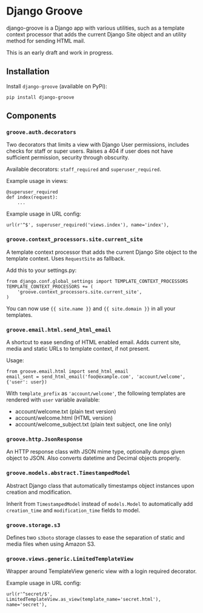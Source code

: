 # Django Groove

django-groove is a Django app with various utilities, such as a template
context processor that adds the current Django Site object and an utility
method for sending HTML mail.

This is an early draft and work in progress.


## Installation

Install `django-groove` (available on PyPi):

	pip install django-groove


## Components

### `groove.auth.decorators`

Two decorators that limits a view with Django User permissions, includes checks
for staff or super users. Raises a 404 if user does not have sufficient
permission, security through obscurity.

Available decorators: `staff_required` and `superuser_required`.

Example usage in views:

    @superuser_required
    def index(request):
        ...

Example usage in URL config:

    url(r'^$', superuser_required('views.index'), name='index'),


### `groove.context_processors.site.current_site`

A template context processor that adds the current Django Site object to the
template context. Uses `RequestSite` as fallback.

Add this to your settings.py:

    from django.conf.global_settings import TEMPLATE_CONTEXT_PROCESSORS
    TEMPLATE_CONTEXT_PROCESSORS += (
        'groove.context_processors.site.current_site',
    )

You can now use `{{ site.name }}` and `{{ site.domain }}` in all your templates.


### `groove.email.html.send_html_email`

A shortcut to ease sending of HTML enabled email. Adds current site, media and
static URLs to template context, if not present.

Usage:

    from groove.email.html import send_html_email
    email_sent = send_html_email('foo@example.com', 'account/welcome', {'user': user})

With `template_prefix` as `'account/welcome'`, the following templates
are rendered with `user` variable available:
* account/welcome.txt (plain text version)
* account/welcome.html (HTML version)
* account/welcome_subject.txt (plain text subject, one line only)


### `groove.http.JsonResponse`

An HTTP response class with JSON mime type, optionally dumps given object
to JSON. Also converts datetime and Decimal objects properly.


### `groove.models.abstract.TimestampedModel`

Abstract Django class that automatically timestamps object instances upon
creation and modification.

Inherit from `TimestampedModel` instead of `models.Model` to automatically add
`creation_time` and `modification_time` fields to model.


### `groove.storage.s3`

Defines two `s3boto` storage classes to ease the separation of static and
media files when using Amazon S3.


### `groove.views.generic.LimitedTemplateView`

Wrapper around TemplateView generic view with a login required decorator.

Example usage in URL config:

    url(r'^secret/$', LimitedTemplateView.as_view(template_name='secret.html'), name='secret'),

